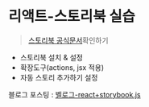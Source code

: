 # 리액트-스토리북 실습

> [스토리북 공식문서](https://storybook.js.org/)확인하기

- 스토리북 설치 & 설정
- 확장도구(actions, jsx 적용)
- 자동 스토리 추가하기 설정

블로그 포스팅 : [벨로그-react+storybook.js](https://velog.io/@hwang-eunji/react-storybook.js)

